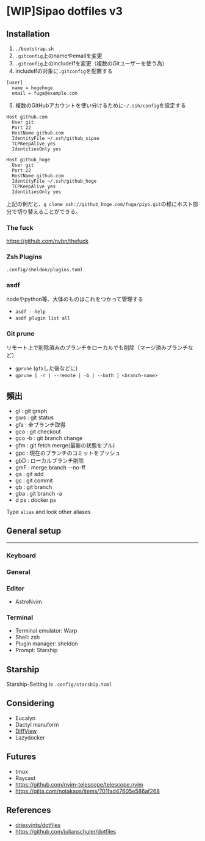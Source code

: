 # [WIP]Sipao dotfiles v3

## Installation
1. `./bootstrap.sh`
2. `.gitconfig`上のnameやemailを変更
3. `.gitconfig`上のincludeIfを変更（複数のGitユーザーを使う為）
4. includeIfの対象に`.gitconfig`を配置する
```
[user]
  name = hogehoge
  email = fuga@example.com
```
5. 複数のGitHubアカウントを使い分けるために`~/.ssh/config`を設定する
```
Host github.com
  User git
  Port 22
  HostName github.com
  IdentityFile ~/.ssh/github_sipao
  TCPKeepAlive yes
  IdentitiesOnly yes
  
Host github_hoge
  User git
  Port 22
  HostName github.com
  IdentityFile ~/.ssh/github_hoge
  TCPKeepAlive yes
  IdentitiesOnly yes
 ```
上記の例だと、`g clone ssh://github_hoge.com/fuga/piyo.git`の様にホスト部分で切り替えることができる。

### The fuck
https://github.com/nvbn/thefuck

### Zsh Plugins
`.config/sheldon/plugins.toml`

### asdf
nodeやpython等、大体のものはこれをつかって管理する
- `asdf --help`
- `asdf plugin list all`

### Git prune
リモート上で削除済みのブランチをローカルでも削除（マージ済みブランチなど）
- `gprune` (`gfa`した後などに)
- `gprune [ -r | --remote | -b | --both ] <branch-name>`

## 頻出
- gl  : git graph
- gws : git status
- gfa : 全ブランチ取得
- gco : git checkout
- gco -b : git branch change
- gfm : git fetch merge(最新の状態をプル)
- gpc : 現在のブランチのコミットをプッシュ
- gbD : ローカルブランチ削除
- gmF : merge branch --no-ff
- ga  : git add
- gc  : git commit
- gb  : git branch
- gba : git branch -a
- d ps : docker ps

Type `alias` and look other aliases

## General setup
------

### Keyboard

### General

### Editor
- AstroNvim

### Terminal
- Terminal emulator: Warp
- Shell: zsh
- Plugin manager: sheldon
- Prompt: Starship

## Starship
Starship-Setting is `.config/starship.toml`

## Considering
- Eucalyn
- Dactyl manuform
- [DiffView](https://github.com/sindrets/diffview.nvim)
- Lazydocker

## Futures
- tmux
- Raycast
- https://github.com/nvim-telescope/telescope.nvim
- https://qiita.com/notakaos/items/701fad47605e586af268

## References
- [driesvints/dotfiles](https://github.com/driesvints/dotfiles)
- https://github.com/julianschuler/dotfiles

